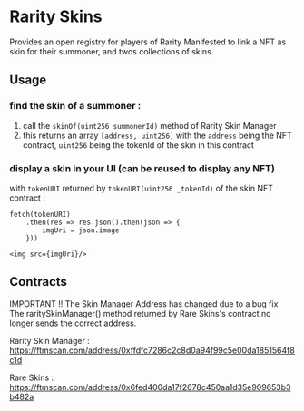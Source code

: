 # Rarity Skins

Provides an open registry for players of Rarity Manifested to link a NFT as skin for their summoner, and twos collections of skins.  

## Usage 

### find the skin of a summoner :

1. call the `skinOf(uint256 summonerId)` method of Rarity Skin Manager  
2. this returns an array `[address, uint256]` with the `address` being the NFT contract, `uint256` being the tokenId of the skin in this contract

### display a skin in your UI (can be reused to display any NFT)

with `tokenURI` returned by `tokenURI(uint256 _tokenId)` of the skin NFT contract :

    fetch(tokenURI)
        .then(res => res.json().then(json => {
            imgUri = json.image
        }))

    <img src={imgUri}/>


## Contracts

IMPORTANT !! The Skin Manager Address has changed due to a bug fix  
The raritySkinManager() method returned by Rare Skins's contract no longer sends the correct address.  
   
Rarity Skin Manager : https://ftmscan.com/address/0xffdfc7286c2c8d0a94f99c5e00da1851564f8c1d

Rare Skins : https://ftmscan.com/address/0x6fed400da17f2678c450aa1d35e909653b3b482a